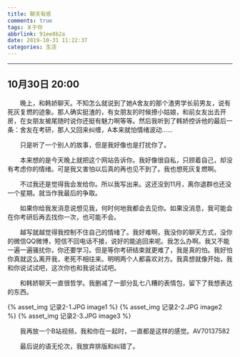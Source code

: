 ```yaml
---
title: 聊天有感
comments: true
tags: 关于你
abbrlink: 91ee8b2a
date: 2019-10-31 11:22:37
categories: 生活
---
```


---
## 10月30日 20:00

&emsp;&emsp;晚上，和韩娇聊天。不知怎么就说到了她A舍友的那个渣男学长前男友，说有死灰复燃的迹象。那人确实挺渣的，有女朋友的时候撩小姑娘，和前女友出去开房，在女朋友被尾随时说你还挺有魅力啊等等。然后我听到了韩娇控诉他的最后一条：舍友在考研，那人又回来纠缠，A本来就怕情绪波动......

&emsp;&emsp;只是听了一个别人的故事，但是我好像也是打扰你了。

&emsp;&emsp;本来想的是今天晚上就把这个网站告诉你。我好像很自私，只顾着自己，却没有考虑你的情绪。可是我又害怕以后真的再也见不到了。我也想死灰复燃啊。

&emsp;&emsp;不过我还是觉得我会发给你。所以我写出来。这还没到11月，离你退群也还没一个星期。就当作我最后的争取。

&emsp;&emsp;如果你给我发消息说想见我，何时何地我都会去见你。如果没消息，我可能会在你考研后再去找你一次，也可能不会。

&emsp;&emsp;越写就越觉得我控制不住自己的情绪了。我好难啊，我没你的聊天方式，没你的微信QQ微博，短信不回电话不接，说好的能追回来呢。我怎么办啊。我又不能一遍一遍骚扰你，你还要学习。但是等你考研结束就更难了，我是真的怕。我好怕你真就这么离开我，老死不相往来。明明两个人都喜欢对方。我真想就像开始，我和你说试试吧，这次你也和我说试试吧。

&emsp;&emsp;和韩娇聊天一直很哲学。我删减了一部分乱七八糟的表情包，留下了我想表达的东西。

{% asset_img 记录2-1.JPG image1 %}
{% asset_img 记录2-2.JPG image2 %}
{% asset_img 记录2-3.JPG image3 %}

&emsp;&emsp;我再放一个B站视频，我和你在一起时，一直都是这样的感觉。AV70137582

&emsp;&emsp;最后说的语无伦次，我放弃排版和纠错了。
